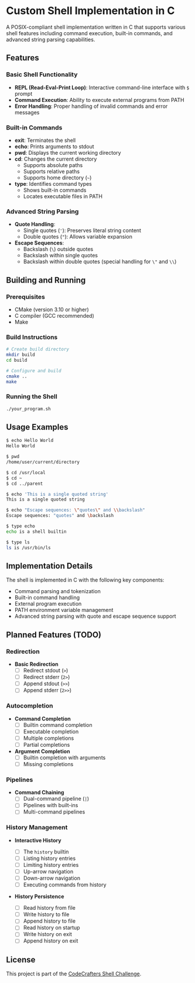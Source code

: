 # Custom Shell Implementation in C

A POSIX-compliant shell implementation written in C that supports various shell features including command execution, built-in commands, and advanced string parsing capabilities.

## Features

### Basic Shell Functionality

- **REPL (Read-Eval-Print Loop)**: Interactive command-line interface with `$` prompt
- **Command Execution**: Ability to execute external programs from PATH
- **Error Handling**: Proper handling of invalid commands and error messages

### Built-in Commands

- **exit**: Terminates the shell
- **echo**: Prints arguments to stdout
- **pwd**: Displays the current working directory
- **cd**: Changes the current directory
  - Supports absolute paths
  - Supports relative paths
  - Supports home directory (`~`)
- **type**: Identifies command types
  - Shows built-in commands
  - Locates executable files in PATH

### Advanced String Parsing

- **Quote Handling**:
  - Single quotes (`'`): Preserves literal string content
  - Double quotes (`"`): Allows variable expansion
- **Escape Sequences**:
  - Backslash (`\`) outside quotes
  - Backslash within single quotes
  - Backslash within double quotes (special handling for `\"` and `\\`)

## Building and Running

### Prerequisites

- CMake (version 3.10 or higher)
- C compiler (GCC recommended)
- Make

### Build Instructions

```bash
# Create build directory
mkdir build
cd build

# Configure and build
cmake ..
make
```

### Running the Shell

```bash
./your_program.sh
```

## Usage Examples

```bash
$ echo Hello World
Hello World

$ pwd
/home/user/current/directory

$ cd /usr/local
$ cd ~
$ cd ../parent
```

```bash
$ echo 'This is a single quoted string'
This is a single quoted string

$ echo "Escape sequences: \"quotes\" and \\backslash"
Escape sequences: "quotes" and \backslash
```

```bash
$ type echo
echo is a shell builtin

$ type ls
ls is /usr/bin/ls
```

## Implementation Details

The shell is implemented in C with the following key components:

- Command parsing and tokenization
- Built-in command handling
- External program execution
- PATH environment variable management
- Advanced string parsing with quote and escape sequence support

## Planned Features (TODO)

### Redirection

- **Basic Redirection**
  - [ ] Redirect stdout (`>`)
  - [ ] Redirect stderr (`2>`)
  - [ ] Append stdout (`>>`)
  - [ ] Append stderr (`2>>`)

### Autocompletion

- **Command Completion**
  - [ ] Builtin command completion
  - [ ] Executable completion
  - [ ] Multiple completions
  - [ ] Partial completions
- **Argument Completion**
  - [ ] Builtin completion with arguments
  - [ ] Missing completions

### Pipelines

- **Command Chaining**
  - [ ] Dual-command pipeline (`|`)
  - [ ] Pipelines with built-ins
  - [ ] Multi-command pipelines

### History Management

- **Interactive History**

  - [ ] The `history` builtin
  - [ ] Listing history entries
  - [ ] Limiting history entries
  - [ ] Up-arrow navigation
  - [ ] Down-arrow navigation
  - [ ] Executing commands from history

- **History Persistence**
  - [ ] Read history from file
  - [ ] Write history to file
  - [ ] Append history to file
  - [ ] Read history on startup
  - [ ] Write history on exit
  - [ ] Append history on exit

## License

This project is part of the [CodeCrafters Shell Challenge](https://app.codecrafters.io/courses/shell/overview).
